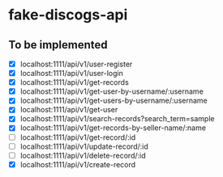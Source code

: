 # fake-discogs-api

## To be implemented

- [x] localhost:1111/api/v1/user-register
- [x] localhost:1111/api/v1/user-login
- [x] localhost:1111/api/v1/get-records
- [x] localhost:1111/api/v1/get-user-by-username/:username
- [x] localhost:1111/api/v1/get-users-by-username/:username
- [x] localhost:1111/api/v1/get-user
- [x] localhost:1111/api/v1/search-records?search_term=sample
- [x] localhost:1111/api/v1/get-records-by-seller-name/:name
- [ ] localhost:1111/api/v1/get-record/:id
- [ ] localhost:1111/api/v1/update-record/:id
- [ ] localhost:1111/api/v1/delete-record/:id
- [x] localhost:1111/api/v1/create-record
